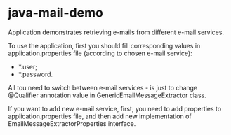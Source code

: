 # java-mail-demo
Application demonstrates retrieving e-mails from different e-mail services.

To use the application, first you should fill corresponding values in application.properties file (according to chosen e-mail service):
- *.user;
- *.password.

All tou need to switch between e-mail services - is just to change @Qualifier annotation value in GenericEmailMessageExtractor class.

If you want to add new e-mail service, first, you need to add properties to application.properties file, and then add new implementation of EmailMessageExtractorProperties interface.
